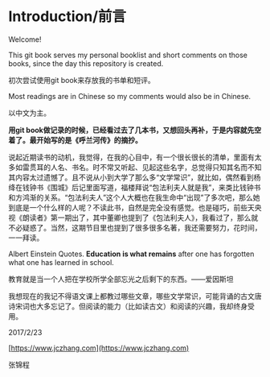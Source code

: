# Introduction/前言

Welcome!

This git book serves my personal booklist and short comments on those books, since the day this repository is created.

初次尝试使用git book来存放我的书单和短评。

Most readings are in Chinese so my comments would also be in Chinese.

以中文为主。

**用git book做记录的时候，已经看过去了几本书，又想回头再补，于是内容就先空着了。最开始写的是《呼兰河传》的摘抄。**

说起近期读书的动机，我觉得，在我的心目中，有一个很长很长的清单，里面有太多如雷贯耳的人名、书名。时不常又听起、见起这些名字，总觉得只知其名而不知其内容太过遗憾了。且不说从小到大学了那么多“文学常识”，就比如，偶然看到杨绛在钱钟书《围城》后记里面写道，福楼拜说“包法利夫人就是我”，来类比钱钟书和方鸿渐的关系。“包法利夫人”这个人大概也在我生命中“出现”了多次吧，那么她到底是一个什么样的人呢？不读此书，自然是完全没有感觉。也是碰巧，前些天央视《朗读者》第一期出了，其中董卿也提到了《包法利夫人》，我看过了，那么就不必疑惑了。当然，这期节目里也提到了很多很多名著，我还需要努力，花时间，一一拜读。

Albert Einstein Quotes. **Education is what remains** after one has forgotten what one has learned in school.

教育就是当一个人把在学校所学全部忘光之后剩下的东西。——爱因斯坦

我想现在的我记不得语文课上都教过哪些文章，哪些文学常识，可能背诵的古文唐诗宋词也大多忘记了。但阅读的能力（比如读古文）和阅读的兴趣，我却终身受用。

2017/2/23

[https://www.jczhang.com](https://www.jczhang.com)

张锦程

